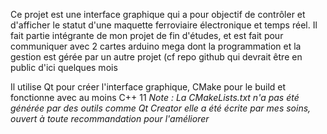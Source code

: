 Ce projet est une interface graphique qui a pour objectif de contrôler et d'afficher le statut d'une maquette ferroviaire électronique et temps réel.
Il fait partie intégrante de mon projet de fin d'études, et est fait pour communiquer avec 2 cartes arduino mega dont la programmation et la gestion est gérée par un autre projet
(cf repo github qui devrait être en public d'ici quelques mois

Il utilise Qt pour créer l'interface graphique, CMake pour le build et fonctionne avec au moins C++ 11
_Note : La CMakeLists.txt n'a pas été générée par des outils comme Qt Creator elle a été écrite par mes soins, ouvert à toute recommandation pour l'améliorer_
